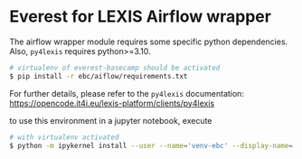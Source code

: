 Everest for LEXIS Airflow wrapper
===============================================

The airflow wrapper module requires some specific python dependencies. Also, `py4lexis` requires python>=3.10. 

```bash
# virtualenv of everest-basecamp should be activated
$ pip install -r ebc/aiflow/requirements.txt
```

For further details, please refer to the `py4lexis` documentation: https://opencode.it4i.eu/lexis-platform/clients/py4lexis

to use this environment in a jupyter notebook, execute
```bash
# with virtualenv activated
$ python -m ipykernel install --user --name='venv-ebc' --display-name='EVEREST basecamp (venv)'
```



